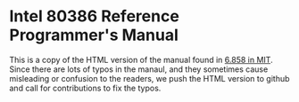 
# Intel 80386 Reference Programmer's Manual

This is a copy of the HTML version of the manual found in [6.858 in MIT](https://css.csail.mit.edu/6.858/2014/readings/i386/toc.htm).
Since there are lots of typos in the manaul,
and they sometimes cause misleading or confusion to the readers,
we push the HTML version to github and call for contributions to fix the typos.
